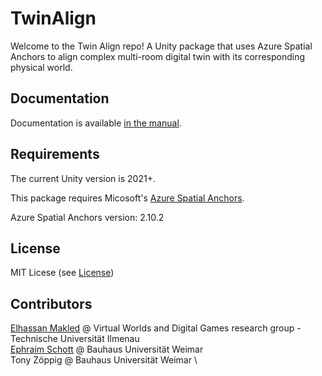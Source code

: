 # TwinAlign
Welcome to the Twin Align repo! A Unity package that uses Azure Spatial Anchors to align complex multi-room digital twin with its corresponding physical world.

## Documentation
Documentation is available [in the manual](https://github.com/VWDG-TU-Ilmenau/com.vwds.twinalign/wiki).

## Requirements
The current Unity version is 2021+.

This package requires Micosoft's [Azure Spatial Anchors](https://learn.microsoft.com/en-us/azure/spatial-anchors/overview).

Azure Spatial Anchors version: 2.10.2

## License
MIT Licese (see [License](https://github.com/VWDG-TU-Ilmenau/com.vwds.twinalign/blob/main/LICENSE.md))

## Contributors
[Elhassan Makled](https://github.com/makled) @ Virtual Worlds and Digital Games research group - Technische Universität Ilmenau \
[Ephraim Schott](https://github.com/EphTron/) @  Bauhaus Universität Weimar \
Tony Zöppig @ Bauhaus Universität Weimar \
